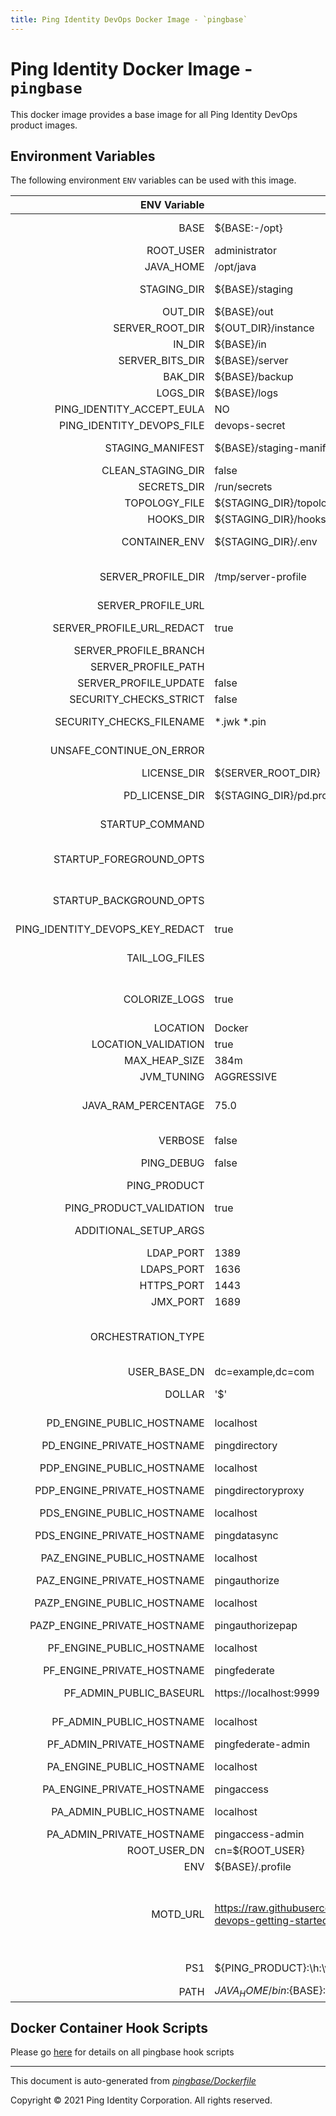 ```yaml
---
title: Ping Identity DevOps Docker Image - `pingbase`
---
```


# Ping Identity Docker Image - `pingbase`

This docker image provides a base image for all Ping Identity DevOps
product images.

## Environment Variables
The following environment `ENV` variables can be used with
this image.

| ENV Variable  | Default     | Description
| ------------: | ----------- | ---------------------------------
| BASE  | ${BASE:-/opt}  | Location of the top level directory where everything is located in image/container  |
| ROOT_USER  | administrator  | the default administrative user for PingData  |
| JAVA_HOME  | /opt/java  |  |
| STAGING_DIR  | ${BASE}/staging  | Path to the staging area where the remote and local server profiles can be merged  |
| OUT_DIR  | ${BASE}/out  | Path to the runtime volume  |
| SERVER_ROOT_DIR  | ${OUT_DIR}/instance  | Path from which the runtime executes  |
| IN_DIR  | ${BASE}/in  | Location of a local server-profile volume  |
| SERVER_BITS_DIR  | ${BASE}/server  | Path to the server bits  |
| BAK_DIR  | ${BASE}/backup  | Path to a volume generically used to export or backup data  |
| LOGS_DIR  | ${BASE}/logs  | Path to a volume generically used for logging  |
| PING_IDENTITY_ACCEPT_EULA  | NO  | Must be set to 'YES' for the container to start  |
| PING_IDENTITY_DEVOPS_FILE  | devops-secret  | File name for devops-creds passed as a Docker secret  |
| STAGING_MANIFEST  | ${BASE}/staging-manifest.txt  | Path to a manifest of files expected in the staging dir on first image startup  |
| CLEAN_STAGING_DIR  | false  | Whether to clean the staging dir when the image starts  |
| SECRETS_DIR  | /run/secrets  | Default path to the secrets  |
| TOPOLOGY_FILE  | ${STAGING_DIR}/topology.json  | Path to the topology file  |
| HOOKS_DIR  | ${STAGING_DIR}/hooks  | Path where all the hooks scripts are stored  |
| CONTAINER_ENV  | ${STAGING_DIR}/.env  | Environment Property file use to share variables between scripts in container  |
| SERVER_PROFILE_DIR  | /tmp/server-profile  | Path where the remote server profile is checked out or cloned before being staged prior to being applied on the runtime  |
| SERVER_PROFILE_URL  |   | A valid git HTTPS URL (not ssh)  |
| SERVER_PROFILE_URL_REDACT  | true  | When set to "true", the server profile git URL will not be printed to container output.  |
| SERVER_PROFILE_BRANCH  |   | A valid git branch (optional)  |
| SERVER_PROFILE_PATH  |   | The subdirectory in the git repo  |
| SERVER_PROFILE_UPDATE  | false  | Whether to update the server profile upon container restart  |
| SECURITY_CHECKS_STRICT  | false  | Requires strict checks on security  |
| SECURITY_CHECKS_FILENAME  | *.jwk *.pin  | Perform a check for filenames that may violate security (i.e. secret material)  |
| UNSAFE_CONTINUE_ON_ERROR  |   | If this is set to true, then the container will provide a hard warning and continue.  |
| LICENSE_DIR  | ${SERVER_ROOT_DIR}  | License directory  |
| PD_LICENSE_DIR  | ${STAGING_DIR}/pd.profile/server-root/pre-setup  | PD License directory. Separating from above LICENSE_DIR to differentiate for different products  |
| STARTUP_COMMAND  |   | The command that the entrypoint will execute in the foreground to instantiate the container  |
| STARTUP_FOREGROUND_OPTS  |   | The command-line options to provide to the the startup command when the container starts with the server in the foreground. This is the normal start flow for the container  |
| STARTUP_BACKGROUND_OPTS  |   | The command-line options to provide to the the startup command when the container starts with the server in the background. This is the debug start flow for the container  |
| PING_IDENTITY_DEVOPS_KEY_REDACT  | true  |  |
| TAIL_LOG_FILES  |   | A whitespace separated list of log files to tail to the container standard output - DO NOT USE WILDCARDS like /path/to/logs/*.log  |
| COLORIZE_LOGS  | true  | If 'true', the output logs will be colorized with GREENs and REDs, otherwise, no colorization will be done.  This is good for tools that monitor logs and colorization gets in the way.  |
| LOCATION  | Docker  | Location default value  |
| LOCATION_VALIDATION  | true|Any string denoting a logical/physical location|Must be a string  |  |
| MAX_HEAP_SIZE  | 384m  | Heap size (for java products)  |
| JVM_TUNING  | AGGRESSIVE  |  |
| JAVA_RAM_PERCENTAGE  | 75.0  | Percentage of the container memory to allocate to PingFederate JVM DO NOT set to 100% or your JVM will exit with OutOfMemory errors and the container will terminate  |
| VERBOSE  | false  | Triggers verbose messages in scripts using the set -x option.  |
| PING_DEBUG  | false  | Set the server in debug mode, with increased output  |
| PING_PRODUCT  |   | The name of Ping product.  Should be overridden by child images.  |
| PING_PRODUCT_VALIDATION  | true|i.e. PingFederate,PingDirectory|Must be a valid Ping prouduct type  |  |
| ADDITIONAL_SETUP_ARGS  |   | List of setup arguments passed to Ping Data setup-arguments.txt file  |
| LDAP_PORT  | 1389  | Port over which to communicate for LDAP  |
| LDAPS_PORT  | 1636  | Port over which to communicate for LDAPS  |
| HTTPS_PORT  | 1443  | Port over which to communicate for HTTPS  |
| JMX_PORT  | 1689  | Port for monitoring over JMX protocol  |
| ORCHESTRATION_TYPE  |   | The type of orchestration tool used to run the container, normally set in the deployment (.yaml) file.  Expected values include: - compose - swarm - kubernetes Defaults to blank (i.e. No type is set)  |
| USER_BASE_DN  | dc=example,dc=com  | Base DN for user data  |
| DOLLAR  | '$'  | Variable with a literal value of '$', to avoid unwanted variable substitution  |
| PD_ENGINE_PUBLIC_HOSTNAME  | localhost  | PD (PingDirectory) public hostname that may be used in redirects  |
| PD_ENGINE_PRIVATE_HOSTNAME  | pingdirectory  | PD (PingDirectory) private hostname  |
| PDP_ENGINE_PUBLIC_HOSTNAME  | localhost  | PDP (PingDirectoryProxy) public hostname that may be used in redirects  |
| PDP_ENGINE_PRIVATE_HOSTNAME  | pingdirectoryproxy  | PDP (PingDirectoryProxy) private hostname  |
| PDS_ENGINE_PUBLIC_HOSTNAME  | localhost  | PDS (PingDataSync) public hostname that may be used in redirects  |
| PDS_ENGINE_PRIVATE_HOSTNAME  | pingdatasync  | PDS (PingDataSync) private hostname  |
| PAZ_ENGINE_PUBLIC_HOSTNAME  | localhost  | PAZ (PingAuthorize) public hostname that may be used in redirects  |
| PAZ_ENGINE_PRIVATE_HOSTNAME  | pingauthorize  | PAZ (PingAuthorize) private hostname  |
| PAZP_ENGINE_PUBLIC_HOSTNAME  | localhost  | PAZP (PingAuthorize-PAP) public hostname that may be used in redirects  |
| PAZP_ENGINE_PRIVATE_HOSTNAME  | pingauthorizepap  | PAZP (PingAuthorize-PAP) private hostname  |
| PF_ENGINE_PUBLIC_HOSTNAME  | localhost  | PF (PingFederate) engine public hostname that may be used in redirects  |
| PF_ENGINE_PRIVATE_HOSTNAME  | pingfederate  | PF (PingFederate) engine private hostname  |
| PF_ADMIN_PUBLIC_BASEURL  | https://localhost:9999  | PF (PingFederate) admin public baseurl that may be used in redirects  |
| PF_ADMIN_PUBLIC_HOSTNAME  | localhost  | PF (PingFederate) admin public hostname that may be used in redirects  |
| PF_ADMIN_PRIVATE_HOSTNAME  | pingfederate-admin  | PF (PingFederate) admin private hostname  |
| PA_ENGINE_PUBLIC_HOSTNAME  | localhost  | PA (PingAccess) engine public hostname that may be used in redirects  |
| PA_ENGINE_PRIVATE_HOSTNAME  | pingaccess  | PA (PingAccess) engine private hostname  |
| PA_ADMIN_PUBLIC_HOSTNAME  | localhost  | PA (PingAccess) admin public hostname that may be used in redirects  |
| PA_ADMIN_PRIVATE_HOSTNAME  | pingaccess-admin  | PA (PingAccess) admin private hostname  |
| ROOT_USER_DN  | cn=${ROOT_USER}  | DN of the server root user  |
| ENV  | ${BASE}/.profile  |  |
| MOTD_URL  | https://raw.githubusercontent.com/pingidentity/pingidentity-devops-getting-started/master/motd/motd.json  | Instructs the image to pull the MOTD json from the following URL. If this MOTD_URL variable is empty, then no motd will be downloaded. The format of this MOTD file must match the example provided in the url: https://raw.githubusercontent.com/pingidentity/pingidentity-devops-getting-started/master/motd/motd.json  |
| PS1  | \${PING_PRODUCT}:\h:\w\n>   | Default shell prompt (i.e. productName:hostname:workingDir)  |
| PATH  | ${JAVA_HOME}/bin:${BASE}:${SERVER_ROOT_DIR}/bin:${PATH}  | PATH used by the container  |

## Docker Container Hook Scripts

Please go [here](https://github.com/pingidentity/pingidentity-devops-getting-started/tree/master/docs/docker-images/pingbase/hooks/README.md) for details on all pingbase hook scripts

---
This document is auto-generated from _[pingbase/Dockerfile](https://github.com/pingidentity/pingidentity-docker-builds/blob/master/pingbase/Dockerfile)_

Copyright © 2021 Ping Identity Corporation. All rights reserved.
